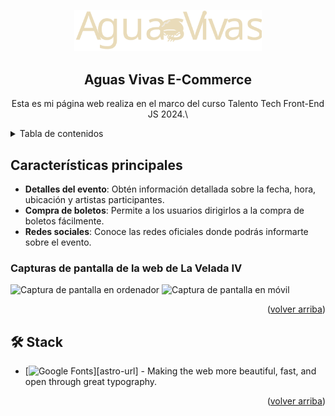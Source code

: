 <a name="readme-top"></a>

<div align="center">

<a href="https://github.com/nagustindev/aguas-vivas-ecommerce">
  <img width="300px" src="./src/assets/Logo Claro.svg" alt="Logo" width="800" />
</a>

## Aguas Vivas E-Commerce

Esta es mi página web realiza en el marco del curso Talento Tech Front-End JS 2024.\


</div>

<details>
<summary>Tabla de contenidos</summary>

- [Características principales](#características-principales)
  - [Capturas de pantalla de la web de La Velada IV](#capturas-de-pantalla-de-la-web-de-la-velada-iv)
- [🛠️ Stack](#️-stack)

</details>

## Características principales

- **Detalles del evento**: Obtén información detallada sobre la fecha, hora, ubicación y artistas participantes.
- **Compra de boletos**: Permite a los usuarios dirigirlos a la compra de boletos fácilmente.
- **Redes sociales**: Conoce las redes oficiales donde podrás informarte sobre el evento.

### Capturas de pantalla de la web de La Velada IV

![Captura de pantalla en ordenador](https://github.com/midudev/la-velada-web-oficial/assets/1561955/b4080e89-d6e5-4fad-8303-b91e1142cf65)
![Captura de pantalla en móvil](https://github.com/midudev/la-velada-web-oficial/assets/1561955/ded00bc0-6b82-4644-a079-5b33902f7eff)

<p align="right">(<a href="#readme-top">volver arriba</a>)</p>

## 🛠️ Stack

- [![Google Fonts][googlefonts-badge]][astro-url] - Making the web more beautiful, fast, and open through great typography.

<p align="right">(<a href="#readme-top">volver arriba</a>)</p>

[googlefonts-url]: https://fonts.google.com/
[googlefonts-badge]: https://cdn.worldvectorlogo.com/logos/google-fonts-2021-2.svg


